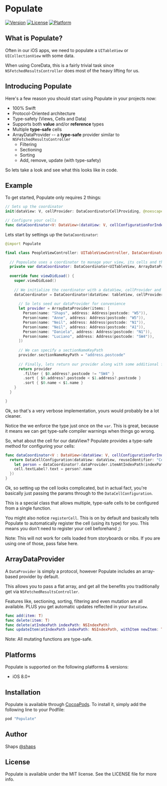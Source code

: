 # Populate

[![Version](https://img.shields.io/cocoapods/v/Populate.svg?style=flat)](http://cocoapods.org/pods/Populate)
[![License](https://img.shields.io/cocoapods/l/Populate.svg?style=flat)](http://cocoapods.org/pods/Populate)
[![Platform](https://img.shields.io/cocoapods/p/Populate.svg?style=flat)](http://cocoapods.org/pods/Populate)

## What is Populate?

Often in our iOS apps, we need to populate a `UITableView` or `UICollectionView` with some data.

When using CoreData, this is a fairly trivial task since `NSFetchedResultsController` does most of the heavy lifting for us. 

## Introducing Populate

Here's a few reason you should start using Populate in your projects now:

- 100% Swift 
- Protocol-Oriented architecture
- Type-safety (Views, Cells and Data)
- Supports both **value** and/or **reference** types
- Multiple **type-safe** cells
- ArrayDataProvider -- a **type-safe** provider similar to `NSFetchedResultsController`
    - Filtering
    - Sectioning
    - Sorting
    - Add, remove, update (with type-safety)    

So lets take a look and see what this looks like in code.

## Example

To get started, Populate only requires 2 things:

```swift
// Sets up the coordinator
init(dataView: V, cellProvider: DataCoordinatorCellProviding, @noescape dataProvider: () -> D)

// Configure your cells
func dataCoordinator<V: DataView>(dataView: V, cellConfigurationForIndexPath indexPath: NSIndexPath) -> DataCellConfiguration
```

Lets start by settings up the `DataCoordinator`:

```swift
@import Populate

final class PeopleViewController: UITableViewController, DataCoordinatorCellProviding {
    
  // Popoulate uses a coordinator to manage your view, its cells and the associated data
  private var dataCoordinator: DataCoordinator<UITableView, ArrayDataProvider<Person>>?
    
  override func viewDidLoad() {
    super.viewDidLoad()
    
    // We initialize the coordinator with a dataView, cellProvider and a dataProvider configuration
    dataCoordinator = DataCoordinator(dataView: tableView, cellProvider: self) {
    
      // So lets seed our dataProvider for convenience
      let provider = ArrayDataProvider(items: [
        Person(name: "Shaps", address: Address(postcode: "W5")),
        Person(name: "Anne", address: Address(postcode: "W5")),
        Person(name: "Neil", address: Address(postcode: "N1")),
        Person(name: "Neil", address: Address(postcode: "A1")),
        Person(name: "Daniela", address: Address(postcode: "N1")),
        Person(name: "Luciano", address: Address(postcode: "SW4")),
      ])
      
      // We can specify a sectionNameKeyPath 
      provider.sectionNameKeyPath = "address.postcode"
     
      // Finally, lets return our provider along with some additional filtering and sort functions 
      return provider
        .filter { $0.address?.postcode != "SW4" }
        .sort { $0.address?.postcode < $1.address?.postcode }
        .sort { $0.name < $1.name }
    }
  }  

}
```

Ok, so that's a very verbose implementation, yours would probably be a lot cleaner.

Notice the we enforce the type just once on the `var`. This is great, because it means we can get type-safe compiler warnings when things go wrong.

So, what about the cell for our dataView? Populate provides a type-safe method for configuring your cells:

```swift
func dataCoordinator<V : DataView>(dataView: V, cellConfigurationForIndexPath indexPath: NSIndexPath) -> DataCellConfiguration {
  return DataCellConfiguration(dataView: dataView, reuseIdentifier: "Cell", registerCell: true, indexPath: indexPath, configuration: { (cell: UITableViewCell) in
    let person = dataCoordinator?.dataProvider.itemAtIndexPath(indexPath)
    cell.textLabel?.text = person?.name
  })
}
```

Ok, so setting up the cell looks complicated, but in actual fact, you're basically just passing the params through to the `DataCellConfiguration`. 

This is a special class that allows multiple, type-safe cells to be configured from a single function.

You might also notice `registerCell`. This is on by default and basically tells Populate to automatically register the cell (using its type) for you. This means you don't need to register your cell beforehand ;)

Note: This will not work for cells loaded from storyboards or nibs. If you are using one of those, pass false here.

## ArrayDataProvider

A `DataProvider` is simply a protocol, however Populate includes an array-based provider by default. 

This allows you to pass a flat array, and get all the benefits you traditionally get via `NSFetchedResultsController`.

Features like, sectioning, sorting, filtering and even mutation are all available. PLUS you get automatic updates reflected in your `DataView`.

```swift
func add(item: T)
func delete(item: T)
func delete(atIndexPath indexPath: NSIndexPath)
func updateItem(atIndexPath indexPath: NSIndexPath, withItem newItem: T)
```

Note: All mutating functions are type-safe.

## Platforms

Populate is supported on the following platforms & versions:

- iOS 8.0+

## Installation

Populate is available through [CocoaPods](http://cocoapods.org). To install
it, simply add the following line to your Podfile:

```ruby
pod "Populate"
```

## Author

Shaps [@shaps](http://twiter.com/shaps)

## License

Populate is available under the MIT license. See the LICENSE file for more info.
